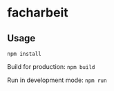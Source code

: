 # facharbeit

## Usage

`npm install`

Build for production:
`npm build`

Run in development mode:
`npm run`
